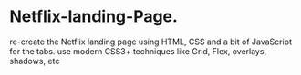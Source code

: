 # Netflix-landing-Page.

 re-create the Netflix landing page using HTML, CSS and a bit of JavaScript for the tabs. 
 use modern CSS3+ techniques like Grid, Flex, overlays, shadows, etc

